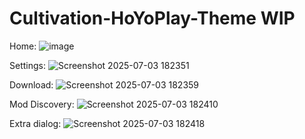 # Cultivation-HoYoPlay-Theme WIP
Home:
![image](https://github.com/user-attachments/assets/9d75b9c3-99e4-4c2a-880e-e8b04db58206)

Settings:
![Screenshot 2025-07-03 182351](https://github.com/user-attachments/assets/dafa348a-4565-460e-ad0b-dee8bf4ea2c0)

Download:
![Screenshot 2025-07-03 182359](https://github.com/user-attachments/assets/7609a48a-210b-4c59-b053-dfb3c0aa44b2)

Mod Discovery:
![Screenshot 2025-07-03 182410](https://github.com/user-attachments/assets/d6fea600-92a7-455a-a35f-7f22235627c2)

Extra dialog:
![Screenshot 2025-07-03 182418](https://github.com/user-attachments/assets/f3d63918-a3f0-4d32-8f0e-1c067778234f)
